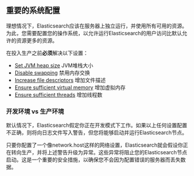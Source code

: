 ## 重要的系统配置


理想情况下，Elasticsearch应该在服务器上独立运行，并使用所有可用的资源。为此，您需要配置您的操作系统，以允许运行Elasticsearch的用户访问比默认允许的资源更多的资源。

在投入生产之前**必须**解决以下设置：

  * [Set JVM heap size](heap-size.html) JVM堆栈大小
  * [Disable swapping](setup-configuration-memory.html) 禁用内存交换
  * [Increase file descriptors](file-descriptors.html) 增加文件描述
  * [Ensure sufficient virtual memory](vm-max-map-count.html) 增加虚拟内存
  * [Ensure sufficient threads](max-number-of-threads.html) 增加线程数

### 开发环境 vs 生产环境

默认情况下，Elasticsearch假定你正在开发模式下工作。如果以上任何设置配置不正确，则将向日志文件写入警告，但您将能够启动并运行Elasticsearch节点。

只要你配置了一个像network.host这样的网络设置，Elasticsearch就会假设你正在转向生产，并将上述警告升级为异常。这些异常将阻止您的Elasticsearch节点启动。这是一个重要的安全措施，以确保您不会因为配置错误的服务器而丢失数据。
